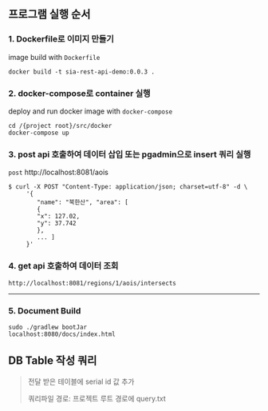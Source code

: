 ## 프로그램 실행 순서
### 1. Dockerfile로 이미지 만들기
image build with `Dockerfile`
```
docker build -t sia-rest-api-demo:0.0.3 .
```
### 2. docker-compose로 container 실행
deploy and run docker image with `docker-compose`
```
cd /{project root}/src/docker
docker-compose up
```
### 3. post api 호출하여 데이터 삽입 또는 pgadmin으로 insert 쿼리 실행
`post` http://localhost:8081/aois
```
$ curl -X POST "Content-Type: application/json; charset=utf-8" -d \
     '{
        "name": "북한산", "area": [
        {
        "x": 127.02,
        "y": 37.742
        },
        ... ]
     }'
```
### 4. get api 호출하여 데이터 조회
```
http://localhost:8081/regions/1/aois/intersects
```

***
### 5. Document Build
```
sudo ./gradlew bootJar
localhost:8080/docs/index.html
```


## DB Table 작성 쿼리
> 전달 받은 테이블에 serial id 값 추가
> 
> 쿼리파일 경로: 프로젝트 루트 경로에 query.txt

